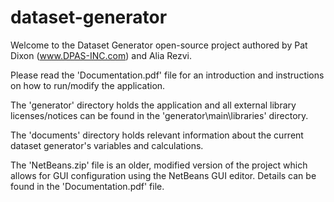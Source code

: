 # dataset-generator

Welcome to the Dataset Generator open-source project authored by Pat Dixon (www.DPAS-INC.com) and Alia Rezvi.

Please read the 'Documentation.pdf' file for an introduction and instructions on how to run/modify the application.

The 'generator' directory holds the application and all external library licenses/notices can be found in the 'generator\main\libraries' directory.

The 'documents' directory holds relevant information about the current dataset generator's variables and calculations.

The 'NetBeans.zip' file is an older, modified version of the project which allows for GUI configuration using the NetBeans GUI editor. Details can be found in the 'Documentation.pdf' file.
